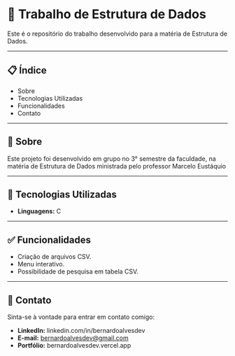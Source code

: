 # 🎲 Trabalho de Estrutura de Dados

Este é o repositório do trabalho desenvolvido para a matéria de Estrutura de Dados.

---

## 📋 Índice

- Sobre
- Tecnologias Utilizadas
- Funcionalidades
- Contato

---

## 🧐 Sobre

Este projeto foi desenvolvido em grupo no 3° semestre da faculdade, na matéria de Estrutura de Dados ministrada pelo professor Marcelo Eustáquio

---

## 🚀 Tecnologias Utilizadas

- **Linguagens:** C

---

## ✅ Funcionalidades
- Criação de arquivos CSV.
- Menu interativo.
- Possibilidade de pesquisa em tabela CSV.

---

## 👤 Contato
Sinta-se à vontade para entrar em contato comigo:

- **LinkedIn:** linkedin.com/in/bernardoalvesdev
- **E-mail:** bernardoalvesdev@gmail.com
- **Portfólio:** bernardoalvesdev.vercel.app
